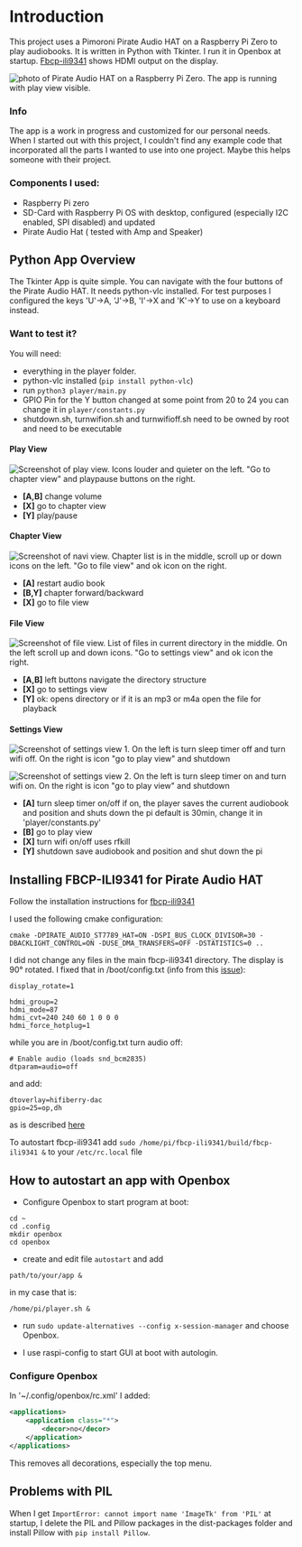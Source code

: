 # Introduction
 
This project uses a Pimoroni Pirate Audio HAT on a Raspberry Pi Zero to play audiobooks. It is written in Python with Tkinter. I run it in Openbox at startup. [Fbcp-ili9341](https://github.com/juj/fbcp-ili9341) shows HDMI output on the display. 

![photo of Pirate Audio HAT on a Raspberry Pi Zero. The app is running with play view visible.](/photos/player.png "player")

### Info

The app is a work in progress and customized for our personal needs. When I started out with this project, I couldn't find any example code that incorporated all the parts I wanted to use into one project. Maybe this helps someone with their project.

### Components I used:

- Raspberry Pi zero
- SD-Card with Raspberry Pi OS with desktop, configured (especially I2C enabled, SPI disabled) and updated
- Pirate Audio Hat ( tested with Amp and Speaker)

## Python App Overview
The Tkinter App is quite simple. You can navigate with the four buttons of the Pirate Audio HAT. It needs python-vlc installed. For test purposes I configured the keys 'U'->A, 'J'->B, 'I'->X and 'K'->Y to use on a keyboard instead.

### Want to test it?
You will need:
- everything in the player folder.
- python-vlc installed (`pip install python-vlc`)
- run `python3 player/main.py`
- GPIO Pin for the Y button changed at some point from 20 to 24
you can change it in `player/constants.py`
- shutdown.sh, turnwifion.sh and turnwifioff.sh need to be owned by root and need to be executable

#### Play View
![Screenshot of play view. Icons louder and quieter on the left. "Go to chapter view" and playpause buttons on the right.](/photos/playview_border.png "playview")

- **[A,B]** change volume
- **[X]** go to chapter view
- **[Y]** play/pause

#### Chapter View
![Screenshot of navi view. Chapter list is in the middle, scroll up or down icons on the left. "Go to file view" and ok icon on the right.](/photos/navi_border.png "chapterview")

- **[A]** restart audio book
- **[B,Y]** chapter forward/backward
- **[X]** go to file view

#### File View
![Screenshot of file view. List of files in current directory in the middle. On the left scroll up and down icons. "Go to settings view" and ok icon the right.](/photos/fileview_border.png "fileview")

- **[A,B]** left buttons navigate the directory structure
- **[X]** go to settings view
- **[Y]** ok: opens directory or if it is an mp3 or m4a open the file for playback

#### Settings View
![Screenshot of settings view 1. On the left is turn sleep timer off and turn wifi off. On the right is icon "go to play view" and shutdown](/photos/settingsview_turnsleepoff_turnwifioff_border.png "settingsview1")

![Screenshot of settings view 2. On the left is turn sleep timer on and turn wifi on. On the right is icon "go to play view" and shutdown](/photos/settingsview_turnsleepon_turnwifion_border.png "settingsview2")

- **[A]** turn sleep timer on/off
if on, the player saves the current audiobook and position and shuts down the pi
default is 30min, change it in 'player/constants.py'
- **[B]** go to play view
- **[X]** turn wifi on/off
uses rfkill
- **[Y]** shutdown
save audiobook and position and shut down the pi


## Installing FBCP-ILI9341 for Pirate Audio HAT
Follow the installation instructions for [fbcp-ili9341](https://github.com/juj/fbcp-ili9341/blob/master/README.md#installation)

I used the following cmake configuration:
```
cmake -DPIRATE_AUDIO_ST7789_HAT=ON -DSPI_BUS_CLOCK_DIVISOR=30 -DBACKLIGHT_CONTROL=ON -DUSE_DMA_TRANSFERS=OFF -DSTATISTICS=0 ..
```

I did not change any files in the main fbcp-ili9341 directory. The display is 90° rotated. I fixed that in /boot/config.txt (info from this [issue](https://github.com/juj/fbcp-ili9341/pull/203)):
```
display_rotate=1

hdmi_group=2
hdmi_mode=87
hdmi_cvt=240 240 60 1 0 0 0
hdmi_force_hotplug=1
```

while you are in /boot/config.txt turn audio off:
```
# Enable audio (loads snd_bcm2835)
dtparam=audio=off
```

and add:

```
dtoverlay=hifiberry-dac
gpio=25=op,dh
```

as is described [here](https://github.com/pimoroni/pirate-audio)

To autostart fbcp-ili9341 add `sudo /home/pi/fbcp-ili9341/build/fbcp-ili9341 &` to your `/etc/rc.local` file


## How to autostart an app with Openbox

- Configure Openbox to start program at boot:
```  
cd ~
cd .config
mkdir openbox
cd openbox
```

- create and edit file `autostart` and add
```
path/to/your/app &
```

in my case that is:
```
/home/pi/player.sh &
```

- run `sudo update-alternatives --config x-session-manager` and choose Openbox.

- I use raspi-config to start GUI at boot with autologin.


### Configure Openbox
In '~/.config/openbox/rc.xml' I added:

```xml
<applications>
    <application class="*">
        <decor>no</decor>
    </application>
</applications>
```

This removes all decorations, especially the top menu.

## Problems with PIL
When I get
`ImportError: cannot import name 'ImageTk' from 'PIL'`
at startup, I delete the PIL and Pillow packages in the dist-packages folder and install Pillow with `pip install Pillow`.
